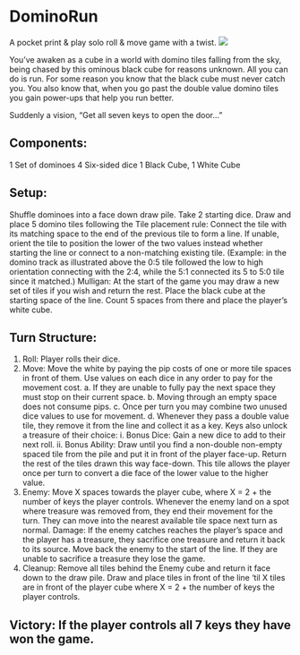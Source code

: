 # DominoRun
A pocket print & play solo roll &amp; move game with a twist.
![](https://raw.githubusercontent.com/rvillaver/DominoRun/master/dominorun-ronald-villaver-cc_nc.jpg)

You’ve awaken as a cube in a world with domino tiles falling from the sky, being chased by this ominous black cube for reasons unknown. All you can do is run. For some reason you know that the black cube must never catch you. You also know that, when you go past the double value domino tiles you gain power-ups that help you run better.

Suddenly a vision, “Get all seven keys to open the door…”

## Components:
1 Set of dominoes
4 Six-sided dice 
1 Black Cube, 1 White Cube
## Setup:
Shuffle dominoes into a face down draw pile. Take 2 starting dice. Draw and place 5 domino tiles following 
the Tile placement rule:
Connect the tile with its matching space to the end of the previous tile to form a line. 
If unable, orient the tile to position the lower of the two values instead whether starting 
the line or connect to a non-matching existing tile. (Example: in the domino track as illustrated above the 0:5 tile followed the low to high orientation connecting with the 2:4, while the 5:1 connected its 5 to 5:0 tile since it matched.)
        Mulligan: At the start of the game you may draw a new set of tiles if you wish and return the rest.
Place the black cube at the starting space of the line. Count 5 spaces from there and place the player’s white cube.
## Turn Structure:
1.	Roll: Player rolls their dice.
2.	Move: Move the white by paying the pip costs of one or more tile spaces in front of them. Use values on each dice in any order to pay for the movement cost.
a.	If they are unable to fully pay the next space they must stop on their current space.
b.	Moving through an empty space does not consume pips.
c.	Once per turn you may combine two unused dice values to use for movement.
d.	Whenever they pass a double value tile, they remove it from the line and collect it as a key. Keys also unlock a treasure of their choice:
i.	Bonus Dice: Gain a new dice to add to their next roll.
ii.	Bonus Ability: Draw until you find a non-double non-empty spaced tile from the pile and put it in front of the player face-up. Return the rest of the tiles drawn this way face-down. This tile allows the player once per turn to convert a die face of the lower value to the higher value.
3.	Enemy: Move X spaces towards the player cube, where X = 2 + the number of keys the player controls. Whenever the enemy land on a spot where treasure was removed from, they end their movement for the turn. They can move into the nearest available tile space next turn as normal.
Damage: If the enemy catches reaches the player’s space and the player has a treasure, 
they sacrifice one treasure and return it back to its source. Move back the enemy to the start of the line. If they are unable to sacrifice a treasure they lose the game.
4.	Cleanup: Remove all tiles behind the Enemy cube and return it face down to the draw pile. Draw and place tiles in front of the line ‘til X tiles are in front of the player cube where X = 2 + the number of keys the player controls.

## Victory: If the player controls all 7 keys they have won the game.
